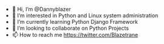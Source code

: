 - 👋 Hi, I’m @Dannyblazer
- 👀 I’m interested in Python and Linux system administration
- 🌱 I’m currently learning Python Django Framework
- 💞️ I’m looking to collaborate on Python Projects
- 📫 How to reach me https://twitter.com/Blazetrane

<!---
Dannyblazer/Dannyblazer is a ✨ special ✨ repository because its `README.md` (this file) appears on your GitHub profile.
You can click the Preview link to take a look at your changes.
--->
